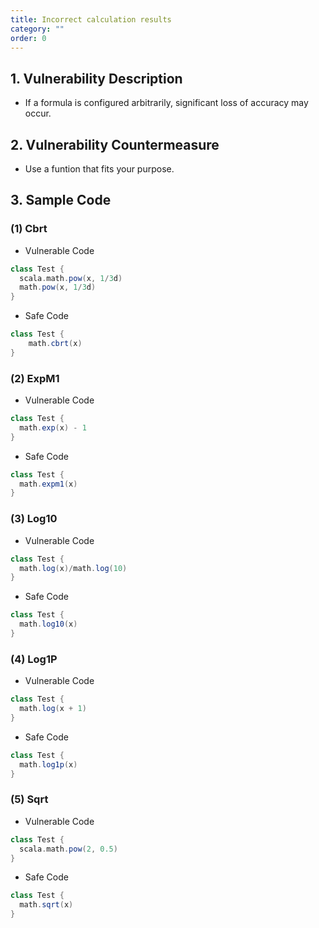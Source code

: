 ```yaml
---
title: Incorrect calculation results
category: ""
order: 0
---
```


## 1. Vulnerability Description
* If a formula is configured arbitrarily, significant loss of accuracy may occur.


## 2. Vulnerability Countermeasure
* Use a funtion that fits your purpose.

## 3. Sample Code
### (1) Cbrt
* Vulnerable Code

```SCALA
class Test {
  scala.math.pow(x, 1/3d)
  math.pow(x, 1/3d)
}
```

* Safe Code

```SCALA
class Test {
    math.cbrt(x)
}
```

### (2) ExpM1
* Vulnerable Code

```SCALA
class Test {
  math.exp(x) - 1
}
```

* Safe Code

```SCALA
class Test {
  math.expm1(x)
}
```

### (3) Log10
* Vulnerable Code

```SCALA
class Test {
  math.log(x)/math.log(10)
}
```

* Safe Code

```SCALA
class Test {
  math.log10(x)
}
```

### (4) Log1P
* Vulnerable Code

```SCALA
class Test {
  math.log(x + 1)
}
```

* Safe Code

```SCALA
class Test {
  math.log1p(x)
}
```

### (5) Sqrt
* Vulnerable Code

```SCALA
class Test {
  scala.math.pow(2, 0.5)
}
```

* Safe Code

```SCALA
class Test {
  math.sqrt(x)
}
```
